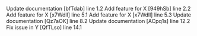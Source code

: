 Update documentation [bfTdab] line 1.2
Add feature for X [949hSb] line 2.2
Add feature for X [x7Wdll] line 5.1
Add feature for X [x7Wdll] line 5.3
Update documentation [Qz7aOK] line 8.2
Update documentation [ACpq1s] line 12.2
Fix issue in Y [QfTLso] line 14.1
